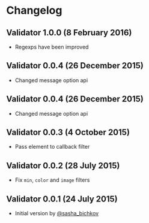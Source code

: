 # Changelog

## Validator 1.0.0 (8 February 2016)

* Regexps have been improved

## Validator 0.0.4 (26 December 2015)

* Changed message option api

## Validator 0.0.4 (26 December 2015)

* Changed message option api

## Validator 0.0.3 (4 October 2015)

* Pass element to callback filter 

## Validator 0.0.2 (28 July 2015)

* Fix `min`, `color` and `image` filters

## Validator 0.0.1 (24 July 2015)

* Initial version by [@sasha_bichkov](https://twitter.com/sasha_bichkov)
